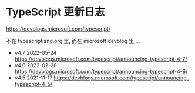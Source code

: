 # TypeScript 更新日志

https://devblogs.microsoft.com/typescript/

不在 typescriptlang.org 里, 而在 microsoft devblog 里 ...

- v4.7 2022-05-24 https://devblogs.microsoft.com/typescript/announcing-typescript-4-7/
- v4.6 2022-02-28 https://devblogs.microsoft.com/typescript/announcing-typescript-4-6/
- v4.5 2021-11-17 https://devblogs.microsoft.com/typescript/announcing-typescript-4-5/
